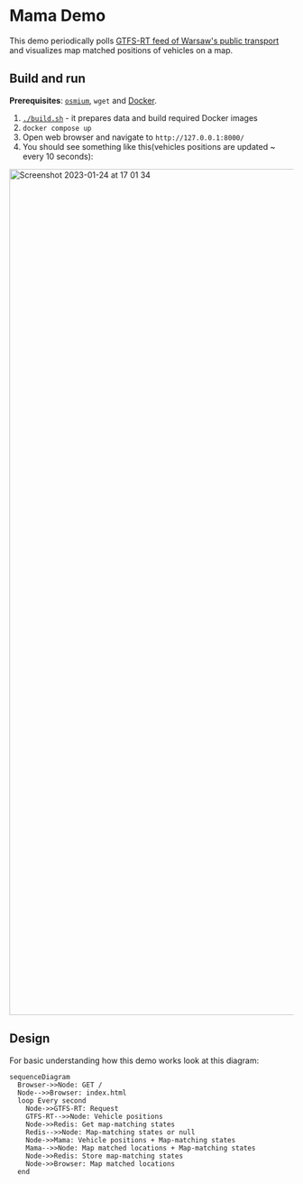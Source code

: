 # Mama Demo

This demo periodically polls [GTFS-RT feed of Warsaw's public transport](https://mkuran.pl/gtfs/) and visualizes map matched positions of vehicles on a map.

## Build and run

**Prerequisites**: [`osmium`](https://osmcode.org/osmium-tool/), `wget` and [Docker](https://www.docker.com/).


1. [`./build.sh`](./build.sh) - it prepares data and build required Docker images
2. `docker compose up`
3. Open web browser and navigate to `http://127.0.0.1:8000/`
4. You should see something like this(vehicles positions are updated ~ every 10 seconds):
<img width="1500" alt="Screenshot 2023-01-24 at 17 01 34" src="https://user-images.githubusercontent.com/266271/214345648-73f70fc9-fbd3-4e98-8f12-55eae71f3f24.png">


## Design

For basic understanding how this demo works look at this diagram:

```mermaid
sequenceDiagram 
  Browser->>Node: GET /
  Node-->>Browser: index.html
  loop Every second
    Node->>GTFS-RT: Request 
    GTFS-RT-->>Node: Vehicle positions
    Node->>Redis: Get map-matching states
    Redis-->>Node: Map-matching states or null
    Node->>Mama: Vehicle positions + Map-matching states
    Mama-->>Node: Map matched locations + Map-matching states
    Node->>Redis: Store map-matching states
    Node->>Browser: Map matched locations
  end
```
